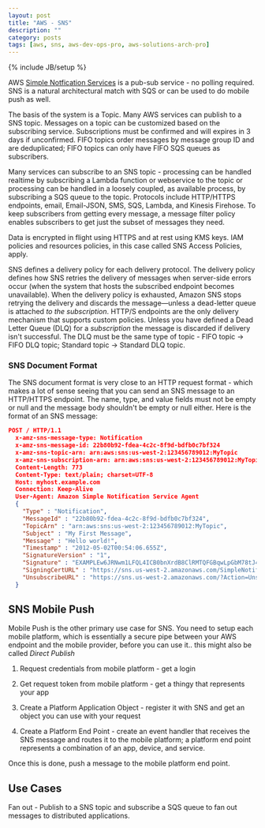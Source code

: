 ```yaml
---
layout: post
title: "AWS - SNS"
description: ""
category: posts
tags: [aws, sns, aws-dev-ops-pro, aws-solutions-arch-pro]
---
```

{% include JB/setup %}

AWS [Simple Notfication Services](http://docs.aws.amazon.com/sns/latest/dg/welcome.html) is a pub-sub service - no polling required. SNS is a natural architectural match with SQS or can be used to do mobile push as well. 

The basis of the system is a Topic. Many AWS services can publish to a SNS topic. Messages on a topic can be customized based on the subscribing service. Subscriptions must be confirmed and will expires in 3 days if unconfirmed. FIFO topics order messages by message group ID and are deduplicated; FIFO topics can only have FIFO SQS queues as subscribers.

Many services can subscribe to an SNS topic - processing can be handled realtime by subscribing a Lambda function or webservice to the topic or processing can be handled in a loosely coupled, as available process, by subscribing a SQS queue to the topic. Protocols include HTTP/HTTPS endpoints, email, Email-JSON, SMS, SQS, Lambda, and Kinesis Firehose. To keep subscribers from getting every message, a message filter policy enables subscribers to get just the subset of messages they need.

Data is encrypted in flight using HTTPS and at rest using KMS keys. IAM policies and resources policies, in this case called SNS Access Policies, apply.

SNS defines a delivery policy for each delivery protocol. The delivery policy defines how SNS retries the delivery of messages when server-side errors occur (when the system that hosts the subscribed endpoint becomes unavailable). When the delivery policy is exhausted, Amazon SNS stops retrying the delivery and discards the message—unless a dead-letter queue is attached *to the subscription*. HTTP/S endpoints are the only delivery mechanism that supports custom policies. Unless you have defined a Dead Letter Queue (DLQ) for a *subscription* the message is discarded if delivery isn't successful. The DLQ must be the same type of topic - FIFO topic -> FIFO DLQ topic; Standard topic -> Standard DLQ topic.

### SNS Document Format
The SNS document format is very close to an HTTP request format - which makes a lot of sense seeing that you can send an SNS message to an HTTP/HTTPS endpoint. The name, type, and value fields must not be empty or null and the message body shouldn't be empty or null either. Here is the format of an SNS message:

```JSON
POST / HTTP/1.1
  x-amz-sns-message-type: Notification
  x-amz-sns-message-id: 22b80b92-fdea-4c2c-8f9d-bdfb0c7bf324
  x-amz-sns-topic-arn: arn:aws:sns:us-west-2:123456789012:MyTopic
  x-amz-sns-subscription-arn: arn:aws:sns:us-west-2:123456789012:MyTopic:c9135db0-26c4-47ec-8998-413945fb5a96
  Content-Length: 773
  Content-Type: text/plain; charset=UTF-8
  Host: myhost.example.com
  Connection: Keep-Alive
  User-Agent: Amazon Simple Notification Service Agent
  {
    "Type" : "Notification",
    "MessageId" : "22b80b92-fdea-4c2c-8f9d-bdfb0c7bf324",
    "TopicArn" : "arn:aws:sns:us-west-2:123456789012:MyTopic",
    "Subject" : "My First Message",
    "Message" : "Hello world!",
    "Timestamp" : "2012-05-02T00:54:06.655Z",
    "SignatureVersion" : "1",
    "Signature" : "EXAMPLEw6JRNwm1LFQL4ICB0bnXrdB8ClRMTQFGBqwLpGbM78tJ4etTwC5zU7O3tS6tGpey3ejedNdOJ+1fkIp9F2/LmNVKb5aFlYq+9rk9ZiPph5YlLmWsDcyC5T+Sy9/umic5S0UQc2PEtgdpVBahwNOdMW4JPwk0kAJJztnc=",
    "SigningCertURL" : "https://sns.us-west-2.amazonaws.com/SimpleNotificationService-f3ecfb7224c7233fe7bb5f59f96de52f.pem",
    "UnsubscribeURL" : "https://sns.us-west-2.amazonaws.com/?Action=Unsubscribe&SubscriptionArn=arn:aws:sns:us-west-2:123456789012:MyTopic:c9135db0-26c4-47ec-8998-413945fb5a96"
  }
```

## SNS Mobile Push
Mobile Push is the other primary use case for SNS. You need to setup each mobile platform, which is essentially a secure pipe between your AWS endpoint and the mobile provider, before you can use it.. this might also be called _Direct Publish_

1. Request credentials from mobile platform - get a login

2. Get request token from mobile platform - get a thingy that represents your app

3. Create a Platform Application Object - register it with SNS and get an object you can use with your request

4. Create a Platform End Point - create an event handler that receives the SNS message and routes it to the mobile platform; a platform end point represents a combination of an app, device, and service.

Once this is done, push a message to the mobile platform end point.

## Use Cases
Fan out - Publish to a SNS topic and subscribe a SQS queue to fan out messages to distributed applications.

